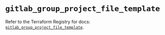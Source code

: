 # `gitlab_group_project_file_template`

Refer to the Terraform Registry for docs: [`gitlab_group_project_file_template`](https://registry.terraform.io/providers/gitlabhq/gitlab/18.2.0/docs/resources/group_project_file_template).
